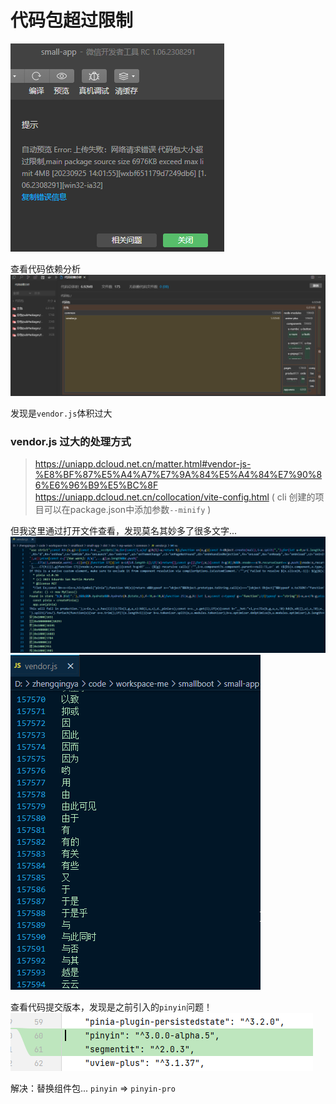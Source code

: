# 代码包超过限制

![](./images/17-代码包超过限制-1695621737160.png)

查看代码依赖分析
![](./images/17-代码包超过限制-1695621786386.png)

发现是`vendor.js`体积过大

### vendor.js 过大的处理方式

> https://uniapp.dcloud.net.cn/matter.html#vendor-js-%E8%BF%87%E5%A4%A7%E7%9A%84%E5%A4%84%E7%90%86%E6%96%B9%E5%BC%8F
> https://uniapp.dcloud.net.cn/collocation/vite-config.html ( cli 创建的项目可以在package.json中添加参数`--minify` )

但我这里通过打开文件查看，发现莫名其妙多了很多文字...
![](./images/17-代码包超过限制-1695623904908.png)
![](./images/17-代码包超过限制-1695623700928.png)

查看代码提交版本，发现是之前引入的`pinyin`问题！
![](./images/17-代码包超过限制-1695631084815.png)

解决：替换组件包... `pinyin` => `pinyin-pro`
